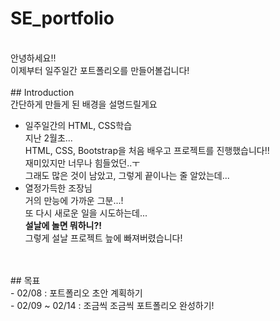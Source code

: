 # SE_portfolio
<br>
안녕하세요!!<br>
이제부터 일주일간 포트폴리오를 만들어볼겁니다!
<br>
<br>
##  Introduction
<br>간단하게 만들게 된 배경을 설명드릴게요

- 일주일간의 HTML, CSS학습<br>
지난 2월초...<br>
HTML, CSS, Bootstrap을 처음 배우고 프로젝트를 진행했습니다!!<br>
재미있지만 너무나 힘들었던..ㅜ<br>
그래도 많은 것이 남았고, 그렇게 끝이나는 줄 알았는데...<br>
- 열정가득한 조장님<br>
거의 만능에 가까운 그분...!<br>
또 다시 새로운 일을 시도하는데...<br>
__설날에 놀면 뭐하니?!__
<br> 그렇게 설날 프로젝트 늪에 빠져버렸습니다!
<br>
<br>
##  목표 <br>
- 02/08 : 포트폴리오 초안 계획하기<br>
- 02/09 ~ 02/14 : 조금씩 조금씩 포트폴리오 완성하기!
